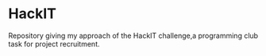 # HackIT

Repository giving my approach of the HackIT challenge,a programming club task for project recruitment.
